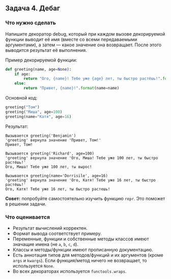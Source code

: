 ## Задача 4. Дебаг
### Что нужно сделать
Напишите декоратор debug, который при каждом вызове декорируемой функции выводит её имя (вместе со всеми передаваемыми аргументами), а затем — какое значение она возвращает. После этого выводится результат её выполнения.

Пример декорируемой функции:
```python
def greeting(name, age=None):
    if age:
        return "Ого, {name}! Тебе уже {age} лет, ты быстро растёшь!".format(name=name, age=age)
    else:
        return "Привет, {name}!".format(name=name)
```

Основной код:
```python
greeting("Том")
greeting("Миша", age=100)
greeting(name="Катя", age=16)
```

Результат:
```
Вызывается greeting('Benjamin')
'greeting' вернула значение 'Привет, Том!'
Привет, Том!

Вызывается greeting('Richard', age=100)
'greeting' вернула значение 'Ого, Миша! Тебе уже 100 лет, ты быстро растёшь!'
Ого, Миша! Тебе уже 100 лет, ты вырос!

Вызывается greeting(name='Dorrisile', age=16)
'greeting' вернула значение 'Ого, Катя! Тебе уже 16 лет, ты быстро растёшь!'
Ого, Катя! Тебе уже 16 лет, ты быстро растешь!
```

**Совет:** попробуйте самостоятельно изучить функцию `repr`. Это поможет в решении задачи.
### Что оценивается
- Результат вычислений корректен.
- Формат вывода соответствует примеру.
- Переменные, функции и собственные методы классов имеют значащие имена (не `a`, `b`, `c`, `d`).
- Классы и методы/функции имеют прописанную документацию.
- Есть аннотация типов для методов/функций и их аргументов (кроме `args` и `kwargs`). Если функция/метод ничего не возвращает, то используется `None`.
- Во всех декораторах используется `functools.wraps`.

